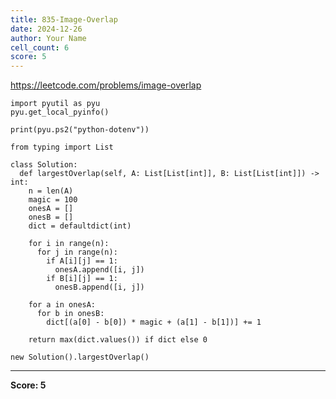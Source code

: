 ```yaml
---
title: 835-Image-Overlap
date: 2024-12-26
author: Your Name
cell_count: 6
score: 5
---
```


https://leetcode.com/problems/image-overlap


```
import pyutil as pyu
pyu.get_local_pyinfo()
```


```
print(pyu.ps2("python-dotenv"))
```


```
from typing import List
```


```
class Solution:
  def largestOverlap(self, A: List[List[int]], B: List[List[int]]) -> int:
    n = len(A)
    magic = 100
    onesA = []
    onesB = []
    dict = defaultdict(int)

    for i in range(n):
      for j in range(n):
        if A[i][j] == 1:
          onesA.append([i, j])
        if B[i][j] == 1:
          onesB.append([i, j])

    for a in onesA:
      for b in onesB:
        dict[(a[0] - b[0]) * magic + (a[1] - b[1])] += 1

    return max(dict.values()) if dict else 0
```


```
new Solution().largestOverlap()
```


---
**Score: 5**